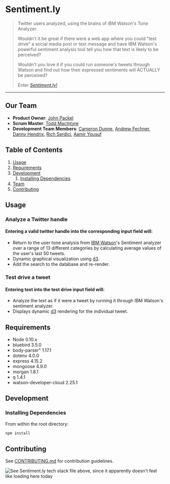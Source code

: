# Sentiment.ly

> Twitter users analyzed, using the brains of IBM Watson's Tone Analyzer.
>
> Wouldn't it be great if there were a web app where you could "test drive" a social media post or text message and have IBM Watson's powerful sentiment analysis tool tell you how that text is likely to be perceived?
>
> Wouldn't you love it if you could run someone's tweets through Watson and find out how their expressed sentiments will ACTUALLY be perceived?
>
> Enter [*Sentiment.ly!*](https://sentimentlytweet.herokuapp.com//)
>
***


## Our Team

  - __Product Owner__: [John Packel](https://twitter.com/jpackel)
  - __Scrum Master__: [Todd MacIntyre](https://twitter.com/toddmacintyre)
  - __Development Team Members__: [Cameron Dunne](https://twitter.com/cameronadunne), [Andrew Fechner](https://twitter.com/AndrewFechner), [Danny Hendrix](https://github.com/dhpdx), [Rich Serdici](https://github.com/ralexanderdesign), [Aamir Yousuf](https://twitter.com/whyaamir)



## Table of Contents

1. [Usage](#usage)
1. [Requirements](#requirements)
1. [Development](#development)
    1. [Installing Dependencies](#installing-dependencies)
1. [Team](#our-team)
1. [Contributing](#contributing)


## Usage

### Analyze a Twitter handle

#### Entering a valid twitter handle into the corresponding input field will:
  * Return to the user tone analysis from [IBM Watson](https://www.ibm.com/watson/)'s Sentiment analyzer over a range of 13 different categories by calculating average values of the user's last 50 tweets.
  * Dynamic graphical visualization using [d3](https://d3js.org/).
  * Add the search to the database and re-render.

### Test drive a tweet

#### Entering text into the test drive input field will:
  * Analyze the text as if it were a tweet by running it through IBM Watson's sentiment analyzer.
  * Displays dynamic [d3](https://d3js.org/) rendering for the individual tweet.


## Requirements

- Node 0.10.x
- bluebird 3.5.0
- body-parser" 1.17.1
- dotenv 4.0.0
- express 4.15.2
- mongoose 4.9.0
- morgan 1.8.1
- q 1.4.1
- watson-developer-cloud 2.25.1


## Development

### Installing Dependencies

From within the root directory:

```sh
npm install
```


## Contributing

See [CONTRIBUTING.md](CONTRIBUTING.md) for contribution guidelines.

![See Sentiment.ly tech stack file above, since it apparently doesn't feel like loading here today](
https://cloud.githubusercontent.com/assets/19581802/24165435/c010acae-0e46-11e7-86bc-8379c48e81d1.png)
